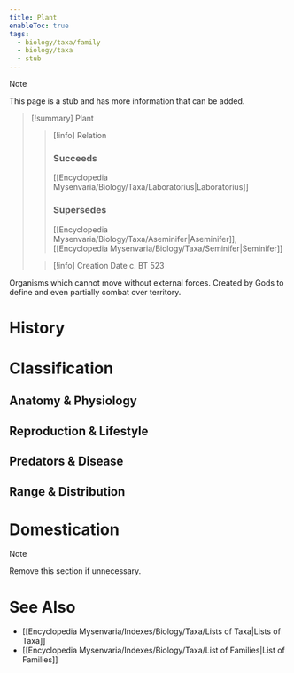 ```yaml
---
title: Plant
enableToc: true
tags:
  - biology/taxa/family
  - biology/taxa
  - stub
---
```


> [!note]
> This page is a stub and has more information that can be added.

> [!summary] Plant
> > [!info] Relation
> > ### Succeeds
> > [[Encyclopedia Mysenvaria/Biology/Taxa/Laboratorius|Laboratorius]]
> > ### Supersedes
> > [[Encyclopedia Mysenvaria/Biology/Taxa/Aseminifer|Aseminifer]], [[Encyclopedia Mysenvaria/Biology/Taxa/Seminifer|Seminifer]]
>
> > [!info] Creation Date
> > c. BT 523

Organisms which cannot move without external forces. Created by Gods to define and even partially combat over territory.
# History

# Classification
## Anatomy & Physiology

## Reproduction & Lifestyle

## Predators & Disease

## Range & Distribution

# Domestication

> [!note]
> Remove this section if unnecessary.
# See Also
- [[Encyclopedia Mysenvaria/Indexes/Biology/Taxa/Lists of Taxa|Lists of Taxa]]
- [[Encyclopedia Mysenvaria/Indexes/Biology/Taxa/List of Families|List of Families]]
